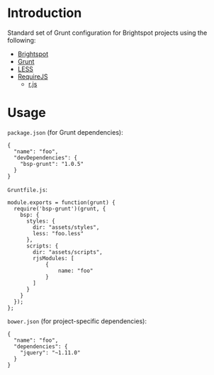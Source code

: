 # Introduction

Standard set of Grunt configuration for Brightspot projects using the following:

- [Brightspot](http://www.brightspotcms.com/)
- [Grunt](http://gruntjs.com/)
- [LESS](http://lesscss.org/)
- [RequireJS](http://requirejs.org/)
  - [r.js](http://requirejs.org/docs/optimization.html)

# Usage

`package.json` (for Grunt dependencies):

    {
      "name": "foo",
      "devDependencies": {
        "bsp-grunt": "1.0.5"
      }
    }

`Gruntfile.js`:

    module.exports = function(grunt) {
      require('bsp-grunt')(grunt, {
        bsp: {
          styles: {
            dir: "assets/styles",
            less: "foo.less"
          },
          scripts: {
            dir: "assets/scripts",
            rjsModules: [
                {
                    name: "foo"
                }
            ]
          }
        }
      });
    };

`bower.json` (for project-specific dependencies):

    {
      "name": "foo",
      "dependencies": {
        "jquery": "~1.11.0"
      }
    }
